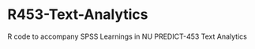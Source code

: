 R453-Text-Analytics
===================

R code to accompany SPSS Learnings in NU PREDICT-453 Text Analytics
